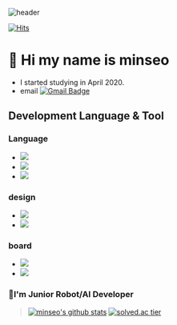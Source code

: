 ![header](https://capsule-render.vercel.app/api?type=wave&color=auto&height=300&section=header&text=capsule%20render&fontSize=90)

[![Hits](https://hits.seeyoufarm.com/api/count/incr/badge.svg?url=https%3A%2F%2Fgithub.com%2Fminseo1214&count_bg=%233CFFDE&title_bg=%23E547FF&icon=&icon_color=%23C9C9C9&title=hits&edge_flat=false)](https://hits.seeyoufarm.com)
# 👋 Hi my name is minseo 

* I started studying in April 2020.
* email [![Gmail Badge](https://img.shields.io/badge/Gmail-d14836?style=flat-square&logo=Gmail&logoColor=white&link=mailto:alstj2004a@gmail.com)](mailto:alstj2004a@gmail.com)


## Development Language & Tool

### Language

* <img src="https://img.shields.io/badge/Python-3766AB?style=flat-square&logo=Python&logoColor=white"/></a>
* <img src="https://img.shields.io/badge/C-A8B9CC?style=flat-square&logo=C&logoColor=white"/></a>
* <img src="https://img.shields.io/badge/Java-007396?style=flat-square&logo=Java&logoColor=white"/></a>

### design

* <img src="https://img.shields.io/badge/AdobePhotoshop-31A8FF?style=flat-square&logo=Adobephotoshop&logoColor=white"/></a>
* <img src="https://img.shields.io/badge/AdobeIllustrator-FF9A00?style=flat-square&logo=AdobeIllustrator&logoColor=white"/></a>

### board

* <img src="https://img.shields.io/badge/RaspberryPi-C51A4A?style=flat-square&logo=RaspberryPi&logoColor=white"/></a>
* <img src="https://img.shields.io/badge/Arduino-00979D?style=flat-square&logo=Arduino&logoColor=white"/></a>


### 🤖I'm Junior Robot/AI Developer
>[![minseo's github stats](https://github-readme-stats.vercel.app/api?username=minseo)](https://github.com/anuraghazra/github-readme-stats)
>[![solved.ac tier](http://mazassumnida.wtf/api/generate_badge?boj=minseo1214)](https://solved.ac/kinetic27)
